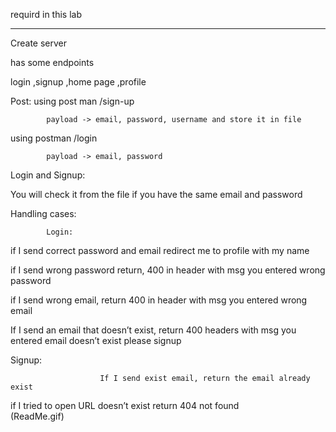 requird in this lab
____________________


Create server  

has some endpoints  

login  ,signup  ,home page  ,profile  

Post: 
using post man /sign-up  

            payload -> email, password, username and store it in file  

using postman /login  

            payload -> email, password 

Login and Signup: 

You will check it from the file if you have the same email and password 

  

Handling cases: 

            Login: 

if I send correct password and email redirect me to profile with my name  

if I send wrong password return, 400 in header with msg you entered wrong password  

if I send wrong email, return 400 in header with msg you entered wrong email  

If I send an email that doesn’t exist, return 400 headers with msg you entered email doesn’t exist please signup 

Signup: 

                        If I send exist email, return the email already exist 

if I tried to open URL doesn’t exist return 404 not found  
(ReadMe.gif)


 
